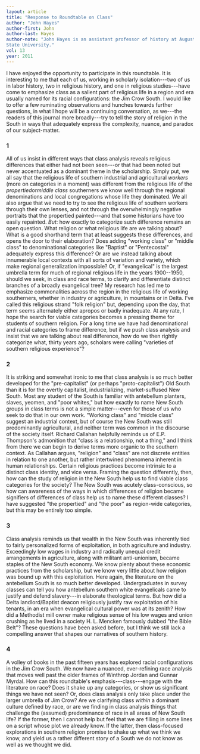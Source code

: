 ```yaml
---
layout: article
title: "Response to Roundtable on Class"
author: "John Hayes"
author-first: John
author-last: Hayes
author-note: "John Hayes is an assistant professor of history at Augusta
State University."
vol: 13
year: 2011
---
```


I have enjoyed the opportunity to participate in this roundtable. It is
interesting to me that each of us, working in scholarly isolation---two of
us in labor history, two in religious history, and one in religious
studies---have come to emphasize class as a salient part of religious life
in a region and era usually named for its racial configurations: the Jim
Crow South. I would like to offer a few ruminating observations and
hunches towards further questions, in what I hope will be a continuing
conversation, as we---the readers of this journal more broadly---try to tell
the story of religion in the South in ways that adequately express the
complexity, nuance, and paradox of our subject-matter.

### 1

All of us insist in different ways that class analysis reveals religious
differences that either had not been seen---or that had been noted but
never accentuated as a dominant theme in the scholarship. Simply put, we
all say that the religious life of southern industrial and agricultural
*workers* (more on categories in a moment) was different from the
religious life of the *propertied*or*middle class* southerners we know
well through the regional denominations and local congregations whose
life they dominated. We all also argue that we need to try to see the
religious life of southern workers through their own lenses, and not
through the overwhelmingly negative portraits that the propertied
painted---and that some historians have too easily repainted. *But*: how
exactly to categorize such difference remains an open question. What
religion or what religious life are we talking about? What is a good
shorthand term that at least suggests these differences, and opens the
door to their elaboration? Does adding "working class" or "middle class"
to denominational categories like "Baptist" or "Pentecostal" adequately
express this difference? Or are we instead talking about innumerable
local contexts with all sorts of variation and variety, which make
regional generalization impossible? Or, if "evangelical" is the largest
umbrella term for much of regional religious life in the years
1900--1950, should we seek, in class and race terms, to clarify and
differentiate distinct branches of a broadly evangelical tree? My
research has led me to emphasize commonalities across the region in the
religious life of working southerners, whether in industry or
agriculture, in mountains or in Delta. I've called this religious strand
"folk religion" but, depending upon the day, that term seems alternately
either apropos or badly inadequate. At any rate, I hope the search for
viable categories becomes a pressing theme for students of southern
religion. For a long time we have had denominational and racial
categories to frame difference, but if we push class analysis and insist
that we are talking about real difference, how do we then rightly
categorize what, thirty years ago, scholars were calling "varieties of
southern religious experience"?

### 2

It is striking and somewhat ironic to me that class analysis is so much
better developed for the "pre-capitalist" (or perhaps
"proto-capitalist") Old South than it is for the overtly capitalist,
industrializing, market-suffused New South. Most any student of the
South is familiar with antebellum planters, slaves, yeomen, and "poor
whites," but how exactly to name New South groups in class terms is not
a simple matter---even for those of us who seek to do that in our own
work. "Working class" and "middle class" suggest an industrial context,
but of course the New South was still predominantly agricultural, and
neither term was common in the discourse of the society itself. Richard
Callahan helpfully reminds us of E.P. Thompson's admonition that "class
is a relationship, not a thing," and I think from there we can begin to
derive terms more organic to the southern context. As Callahan argues,
"religion" and "class" are not discrete entities in relation to one
another, but rather intertwined phenomena inherent in human
relationships. Certain religious practices become intrinsic to a
distinct class identity, and vice versa. Framing the question
differently, then, how can the study of religion in the New South help
us to find viable class categories for the society? The New South was
acutely class-conscious, so how can awareness of the ways in which
differences of religion became signifiers of differences of class help
us to name these different classes? I have suggested "the propertied"
and "the poor" as region-wide categories, but this may be entirely too
simple.

### 3

Class analysis reminds us that wealth in the New South was inherently
tied to fairly personalized forms of exploitation, in both agriculture
and industry. Exceedingly low wages in industry and radically unequal
credit arrangements in agriculture, along with militant anti-unionism,
became staples of the New South economy. We know plenty about these
economic practices from the scholarship, but we know very little about
how religion was bound up with this exploitation. Here again, the
literature on the antebellum South is so much better developed.
Undergraduates in survey classes can tell you how antebellum southern
white evangelicals came to justify and defend slavery---in elaborate
theological terms. But how did a Delta landlord/Baptist deacon
religiously justify raw exploitation of his tenants, in an era when
evangelical cultural power was at its zenith? How did a Methodist mill
owner make religious sense of his low wages and union crushing as he
lived in a society H. L. Mencken famously dubbed "the Bible Belt"? These
questions have been asked before, but I think we still lack a compelling
answer that shapes our narratives of southern history.

### 4

A volley of books in the past fifteen years has explored racial
configurations in the Jim Crow South. We now have a nuanced,
ever-refining race analysis that moves well past the older frames of
Winthrop Jordan and Gunnar Myrdal. How can this roundtable's
emphasis---class---engage with the literature on race? Does it shake up any
categories, or show us significant things we have not seen? Or, does
class analysis only take place under the larger umbrella of Jim Crow?
Are we clarifying class *within* a dominant culture defined by race, or
are we finding in class analysis things that challenge the (assumed)
predominance of race in all areas of New South life? If the former, then
I cannot help but feel that we are filling in some lines on a script
whose plot we already know. If the latter, then class-focused
explorations in southern religion promise to shake up what we think we
know, and yield us a rather different story of a South we do not know as
well as we thought we did.
